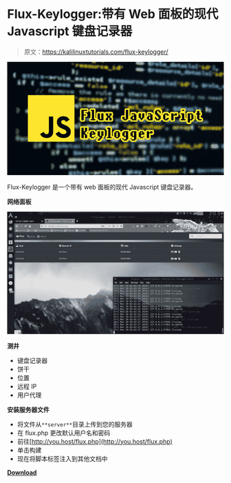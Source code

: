 # Flux-Keylogger:带有 Web 面板的现代 Javascript 键盘记录器

> 原文：<https://kalilinuxtutorials.com/flux-keylogger/>

[![Flux-Keylogger : Modern Javascript Keylogger With Web Panel](img//2cddbaf97d8a79b285de54e5848a6bcc.png "Flux-Keylogger : Modern Javascript Keylogger With Web Panel")](https://1.bp.blogspot.com/-XloJ5U88TT4/XqGkWDVhXXI/AAAAAAAAGCU/zYv3uNEL5C8alhozRWu8a7a9pS9doQ1eACLcBGAsYHQ/s1600/Jave%25281%2529.png)

Flux-Keylogger 是一个带有 web 面板的现代 Javascript 键盘记录器。

**网络面板**

![](img//65eadd0257861556a9aa58d015dfab49.png)

**测井**

*   键盘记录器
*   饼干
*   位置
*   远程 IP
*   用户代理

**安装服务器文件**

*   将文件从`**server**`目录上传到您的服务器
*   在 flux.php 更改默认用户名和密码
*   前往[http://you.host/flux.php](http://you.host/flux.php)
*   单击构建
*   现在将脚本标签注入到其他文档中

[**Download**](https://github.com/LimerBoy/Flux-Keylogger)